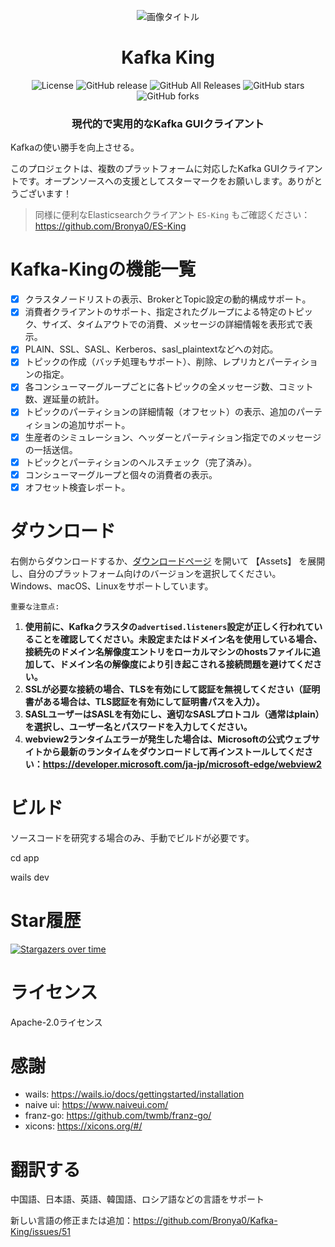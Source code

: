 <p align="center">
  <img src="../snap/icon.ico" alt="画像タイトル">
</p>
<h1 align="center">Kafka King </h1>

<div align="center">

![License](https://img.shields.io/github/license/Bronya0/Kafka-King)
![GitHub release](https://img.shields.io/github/release/Bronya0/Kafka-King)
![GitHub All Releases](https://img.shields.io/github/downloads/Bronya0/Kafka-King/total)
![GitHub stars](https://img.shields.io/github/stars/Bronya0/Kafka-King)
![GitHub forks](https://img.shields.io/github/forks/Bronya0/Kafka-King)

<h3 align="center">現代的で実用的なKafka GUIクライアント</h3>

</div>

Kafkaの使い勝手を向上させる。

このプロジェクトは、複数のプラットフォームに対応したKafka GUIクライアントです。オープンソースへの支援としてスターマークをお願いします。ありがとうございます！

> 同様に便利なElasticsearchクライアント `ES-King` もご確認ください：https://github.com/Bronya0/ES-King


# Kafka-Kingの機能一覧
- [x] クラスタノードリストの表示、BrokerとTopic設定の動的構成サポート。
- [x] 消費者クライアントのサポート、指定されたグループによる特定のトピック、サイズ、タイムアウトでの消費、メッセージの詳細情報を表形式で表示。
- [x] PLAIN、SSL、SASL、Kerberos、sasl_plaintextなどへの対応。
- [x] トピックの作成（バッチ処理もサポート）、削除、レプリカとパーティションの指定。
- [x] 各コンシューマーグループごとに各トピックの全メッセージ数、コミット数、遅延量の統計。
- [x] トピックのパーティションの詳細情報（オフセット）の表示、追加のパーティションの追加サポート。
- [x] 生産者のシミュレーション、ヘッダーとパーティション指定でのメッセージの一括送信。
- [x] トピックとパーティションのヘルスチェック（完了済み）。
- [x] コンシューマーグループと個々の消費者の表示。
- [x] オフセット検査レポート。

# ダウンロード
右側からダウンロードするか、[ダウンロードページ](https://github.com/Bronya0/Kafka-King/releases) を開いて 【Assets】 を展開し、自分のプラットフォーム向けのバージョンを選択してください。Windows、macOS、Linuxをサポートしています。

`重要な注意点:`

1. **使用前に、Kafkaクラスタの`advertised.listeners`設定が正しく行われていることを確認してください。未設定またはドメイン名を使用している場合、接続先のドメイン名解像度エントリをローカルマシンのhostsファイルに追加して、ドメイン名の解像度により引き起こされる接続問題を避けてください。**
2. **SSLが必要な接続の場合、TLSを有効にして認証を無視してください（証明書がある場合は、TLS認証を有効にして証明書パスを入力）。**
3. **SASLユーザーはSASLを有効にし、適切なSASLプロトコル（通常はplain）を選択し、ユーザー名とパスワードを入力してください。**
4. **webview2ランタイムエラーが発生した場合は、Microsoftの公式ウェブサイトから最新のランタイムをダウンロードして再インストールしてください：https://developer.microsoft.com/ja-jp/microsoft-edge/webview2**



# ビルド
ソースコードを研究する場合のみ、手動でビルドが必要です。

cd app

wails dev


# Star履歴
[![Stargazers over time](https://starchart.cc/Bronya0/Kafka-King.svg)](https://starchart.cc/Bronya0/Kafka-King)


# ライセンス
Apache-2.0ライセンス

# 感謝
- wails: https://wails.io/docs/gettingstarted/installation
- naive ui: https://www.naiveui.com/
- franz-go: https://github.com/twmb/franz-go/
- xicons: https://xicons.org/#/

# 翻訳する
中国語、日本語、英語、韓国語、ロシア語などの言語をサポート

新しい言語の修正または追加：https://github.com/Bronya0/Kafka-King/issues/51